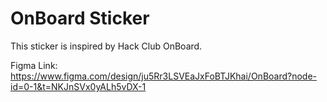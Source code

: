 # OnBoard  Sticker
This sticker is inspired by Hack Club OnBoard.

Figma Link: https://www.figma.com/design/ju5Rr3LSVEaJxFoBTJKhai/OnBoard?node-id=0-1&t=NKJnSVx0yALh5vDX-1